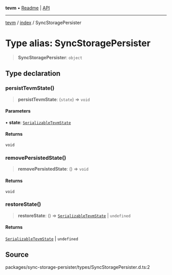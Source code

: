 **tevm** • [Readme](../../README.md) \| [API](../../modules.md)

***

[tevm](../../README.md) / [index](../README.md) / SyncStoragePersister

# Type alias: SyncStoragePersister

> **SyncStoragePersister**: `object`

## Type declaration

### persistTevmState()

> **persistTevmState**: (`state`) => `void`

#### Parameters

• **state**: [`SerializableTevmState`](../../state/type-aliases/SerializableTevmState.md)

#### Returns

`void`

### removePersistedState()

> **removePersistedState**: () => `void`

#### Returns

`void`

### restoreState()

> **restoreState**: () => [`SerializableTevmState`](../../state/type-aliases/SerializableTevmState.md) \| `undefined`

#### Returns

[`SerializableTevmState`](../../state/type-aliases/SerializableTevmState.md) \| `undefined`

## Source

packages/sync-storage-persister/types/SyncStoragePersister.d.ts:2

